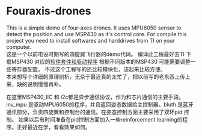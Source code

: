 # Fouraxis-drones  

This is a simple demo of four-axes drones. It uses MPU6050 sensor to detect the position and use MSP430 as it's control core.
For compile this project you need to install softwares and harddrives from TI on your computer.    
这是一个以前电设时期写的四旋翼飞行器的demo代码。
编译此工程最好去TI 下载MSP430 对应的[软件套件和驱动程序](https://e2echina.ti.com/question_answer/microcontrollers/msp430/f/55/t/17817) 根据不同版本的MSP430 可能需要调整一些寄存器配置。 不过这个工程写的还比较模块化，该起来比较方便。       
本来想写个详细的原理剖析，无奈于最近真的太忙了，把以前写的老东西上传上来，缺的说明慢慢再补。        

在这里MSP430_IIC 和 i2c都是异步通信协议，作为和芯片通信的主要手段。 inv_mpu 是驱动MPU6050的程序，并且返回姿态数据给主控制器。bluth 是蓝牙通讯部分，负责四旋翼和控制台的通信。在姿态控制方面主要采用了双环pid 控制。 如果以后有时间准备在pid控制方面加入一些reinforcement learning的程序。正好最近在学，看看效果如何。 
